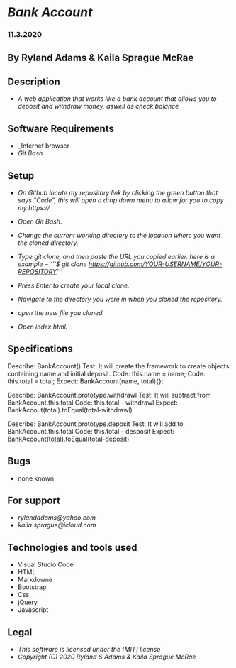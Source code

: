 # _Bank Account_
### 11.3.2020
## By Ryland Adams & Kaila Sprague McRae
## Description 
* _A web application that works like a bank account that allows you to deposit and withdraw money, aswell as check balance_

## Software Requirements
* _Internet browser
* _Git Bash_

## Setup 
* _On Github locate my repository link by clicking the green button that says "Code", this will open a drop down menu to allow for you to copy my https://_

* _Open Git Bash._ 

* _Change the current working directory to the location where you want the cloned directory._

* _Type git clone, and then paste the URL you copied earlier. here is a example ~ '''$ git clone https://github.com/YOUR-USERNAME/YOUR-REPOSITORY'''_

* _Press Enter to create your local clone._

* _Navigate to the directory you were in when you cloned the repository._

* _open the new file you cloned._

* _Open index.html._

## Specifications

Describe: BankAccount()
Test:   It will create the framework to create objects containing name and initial deposit.
Code:   this.name = name;
Code:   this.total = total;
Expect: BankAccount(name, total){};

Describe: BankAccount.prototype.withdrawl
Test:   It will subtract from BankAccount.this.total
Code:   this.total - withdrawl
Expect: BankAccout(total).toEqual(total-withdrawl)

Describe: BankAccount.prototype.deposit
Test:   It will add to BankAccount.this.total
Code:   this.total - desposit
Expect: BankAccount(total).toEqual(total-deposit)

## Bugs
* none known

## For support
* _rylandadams@yahoo.com_
* _kaila.sprague@icloud.com_

## Technologies and tools used

- Visual Studio Code
- HTML
- Markdowne
- Bootstrap
- Css
- jQuery
- Javascript

## Legal 
* _This software is licensed under the [MIT] license_
* _Copyright (C) 2020 Ryland S Adams & Kaila Sprague McRae_
